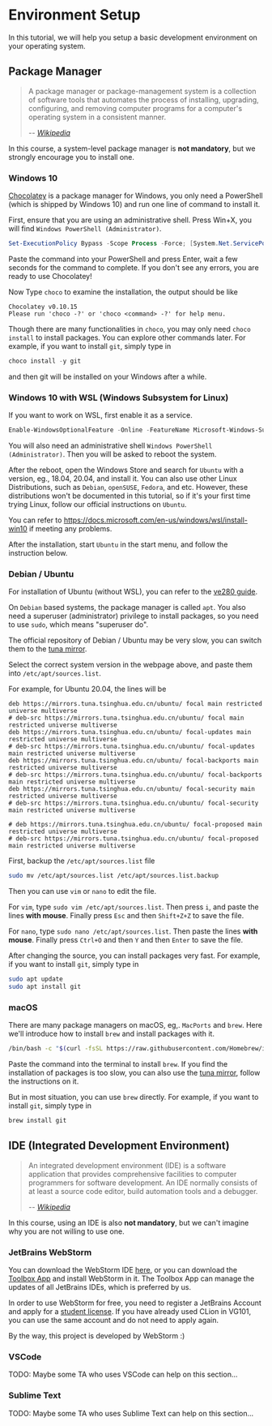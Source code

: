 # Environment Setup

In this tutorial, we will help you setup a basic development environment on your operating system.

## Package Manager

> A package manager or package-management system is a collection of software tools that automates the process of installing, upgrading, configuring, and removing computer programs for a computer's operating system in a consistent manner.
>
> -- <cite>[Wikipedia](https://en.wikipedia.org/wiki/Package_manager)</cite>

In this course, a system-level package manager is **not mandatory**, but we strongly encourage you to install one.

### Windows 10

[Chocolatey](https://chocolatey.org/) is a package manager for Windows, you only need a PowerShell (which is shipped by Windows 10) and run one line of command to install it.

First, ensure that you are using an administrative shell. Press Win+X, you will find `Windows PowerShell (Administrator)`.

```powershell
Set-ExecutionPolicy Bypass -Scope Process -Force; [System.Net.ServicePointManager]::SecurityProtocol = [System.Net.ServicePointManager]::SecurityProtocol -bor 3072; iex ((New-Object System.Net.WebClient).DownloadString('https://chocolatey.org/install.ps1'))
```

Paste the command into your PowerShell and press Enter, wait a few seconds for the command to complete. If you don't see any errors, you are ready to use Chocolatey!

Now Type `choco` to examine the installation, the output should be like

```
Chocolatey v0.10.15
Please run 'choco -?' or 'choco <command> -?' for help menu.
```

Though there are many functionalities in `choco`, you may only need `choco install` to install packages. You can explore other commands later. For example, if you want to install `git`, simply type in

```powershell
choco install -y git
```

and then git will be installed on your Windows after a while.

### Windows 10 with WSL (Windows Subsystem for Linux)

If you want to work on WSL, first enable it as a service.

```powershell
Enable-WindowsOptionalFeature -Online -FeatureName Microsoft-Windows-Subsystem-Linux
```

You will also need an administrative shell `Windows PowerShell (Administrator)`. Then you will be asked to reboot the system.

After the reboot, open the Windows Store and search for `Ubuntu` with a version, eg., 18.04, 20.04, and install it. You can also use other Linux Distributions, such as `Debian`, `openSUSE`, `Fedora`, and etc. However, these distributions won't be documented in this tutorial, so if it's your first time trying Linux, follow our official instructions on `Ubuntu`.

You can refer to https://docs.microsoft.com/en-us/windows/wsl/install-win10 if meeting any problems.

After the installation, start `Ubuntu` in the start menu, and follow the instruction below.

### Debian / Ubuntu

For installation of Ubuntu (without WSL), you can refer to the [ve280 guide](https://github.com/ve280/tutorials).

On `Debian` based systems, the package manager is called `apt`. You also need a superuser (administrator) privilege to install packages, so you need to use `sudo`, which means "superuser do".

The official repository of Debian / Ubuntu may be very slow, you can switch them to the [tuna mirror](https://mirror.tuna.tsinghua.edu.cn/help/ubuntu/).

Select the correct system version in the webpage above, and paste them into `/etc/apt/sources.list`.

For example, for Ubuntu 20.04, the lines will be

```
deb https://mirrors.tuna.tsinghua.edu.cn/ubuntu/ focal main restricted universe multiverse
# deb-src https://mirrors.tuna.tsinghua.edu.cn/ubuntu/ focal main restricted universe multiverse
deb https://mirrors.tuna.tsinghua.edu.cn/ubuntu/ focal-updates main restricted universe multiverse
# deb-src https://mirrors.tuna.tsinghua.edu.cn/ubuntu/ focal-updates main restricted universe multiverse
deb https://mirrors.tuna.tsinghua.edu.cn/ubuntu/ focal-backports main restricted universe multiverse
# deb-src https://mirrors.tuna.tsinghua.edu.cn/ubuntu/ focal-backports main restricted universe multiverse
deb https://mirrors.tuna.tsinghua.edu.cn/ubuntu/ focal-security main restricted universe multiverse
# deb-src https://mirrors.tuna.tsinghua.edu.cn/ubuntu/ focal-security main restricted universe multiverse

# deb https://mirrors.tuna.tsinghua.edu.cn/ubuntu/ focal-proposed main restricted universe multiverse
# deb-src https://mirrors.tuna.tsinghua.edu.cn/ubuntu/ focal-proposed main restricted universe multiverse
```


First, backup the `/etc/apt/sources.list` file

```bash
sudo mv /etc/apt/sources.list /etc/apt/sources.list.backup
```

Then you can use `vim` or `nano` to edit the file.

For `vim`, type `sudo vim /etc/apt/sources.list`. Then press `i`, and paste the lines **with mouse**. Finally press `Esc` and then `Shift+Z+Z` to save the file.

For `nano`, type `sudo nano /etc/apt/sources.list`. Then paste the lines **with mouse**. Finally press `Ctrl+O` and then `Y` and then `Enter` to save the file.

After changing the source, you can install packages very fast. For example, if you want to install `git`, simply type in

```bash
sudo apt update
sudo apt install git
```

### macOS

There are many package managers on macOS, eg,. `MacPorts` and `brew`. Here we'll introduce how to install `brew` and install packages with it.

```bash
/bin/bash -c "$(curl -fsSL https://raw.githubusercontent.com/Homebrew/install/master/install.sh)"
```

Paste the command into the terminal to install `brew`. If you find the installation of packages is too slow, you can also use the [tuna mirror](https://mirror.tuna.tsinghua.edu.cn/help/homebrew/), follow the instructions on it.

But in most situation, you can use `brew` directly. For example, if you want to install `git`, simply type in

```bash
brew install git
```

## IDE (Integrated Development Environment)

> An integrated development environment (IDE) is a software application that provides comprehensive facilities to computer programmers for software development. An IDE normally consists of at least a source code editor, build automation tools and a debugger.
>
> -- <cite>[Wikipedia](https://en.wikipedia.org/wiki/Integrated_development_environment)</cite>

In this course, using an IDE is also **not mandatory**, but we can't imagine why you are not willing to use one.

### JetBrains WebStorm

You can download the WebStorm IDE [here](https://www.jetbrains.com/webstorm/), or you can download the [Toolbox App](https://www.jetbrains.com/toolbox-app/) and install WebStorm in it. The Toolbox App can manage the updates of all JetBrains IDEs, which is preferred by us.

In order to use WebStorm for free, you need to register a JetBrains Account and apply for a [student license](https://www.jetbrains.com/shop/eform/students). If you have already used CLion in VG101, you can use the same account and do not need to apply again.

By the way, this project is developed by WebStorm :)

### VSCode

TODO: Maybe some TA who uses VSCode can help on this section...


### Sublime Text

TODO: Maybe some TA who uses Sublime Text can help on this section...


